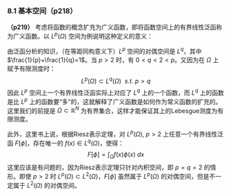 ### 8.1 基本空间（p218）
**（p219）** 考虑将函数的概念扩充为广义函数，即将函数空间上的有界线性泛函称为广义函数。以 $L^p(\Omega)$ 空间为例说明这种定义的意义：

由泛函分析的知识，（在等距同构意义下）$L^p$ 空间的对偶空间是 $L^q$，其中 $\frac{1}{p}+\frac{1}{q}=1$。当 $p>2$ 时，有 $0<q<2<p$。又因为在 $\Omega$ 上赋予有限测度时：
$$
L^p(\Omega)\subset L^q(\Omega)\ \ s.t. \ p>q
$$
因此 $L^p$ 空间上一个有界线性泛函实际上对应了 $L^q$ 上的一个函数，而 $L^q$ 上的函数是比 $L^p$ 上的函数要“多”的，这就解释了广义函数是如何作为常义函数的扩充的。这里我们的前提是 $\Omega\subset\mathbb{R}^N$ 为有界集合，这样才能保证其上的Lebesgue测度为有限测度。

此外，这里书上说，根据Riesz表示定理，对 $L^p(\Omega),\ p>2$ 上任意一个有界线性泛函 $F[\phi]$，存在唯一的 $f(x)\in L^q(\Omega)$，使得：
$$ 
F[\phi]=\int_\Omega f(x)\phi(x)\ dx
$$
这里应该是有问题的，因为Riesz表示定理只针对内积空间，即 $p=q=2$ 的情形。即使 $p>2$ 时 $L^p(\Omega)\subset L^2(\Omega)$，$F[\phi]$ 虽然属于 $L^p(\Omega)$ 的对偶空间，但是不一定属于 $L^2(\Omega)$ 的对偶空间。
